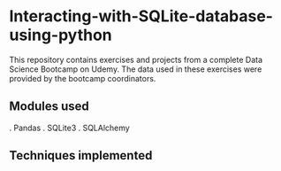 # Interacting-with-SQLite-database-using-python
This repository contains exercises and projects from a complete Data Science Bootcamp on Udemy. The data used in these exercises were provided by the bootcamp coordinators.

## Modules used
. Pandas
. SQLite3
. SQLAlchemy

## Techniques implemented
